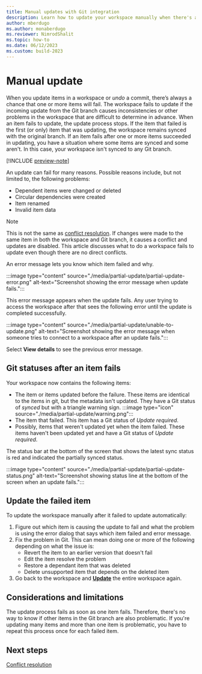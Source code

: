 ```yaml
---
title: Manual updates with Git integration
description: Learn how to update your workspace manually when there's an internal inconsistency.
author: mberdugo
ms.author: monaberdugo
ms.reviewer: NimrodShalit
ms.topic: how-to
ms.date: 06/12/2023
ms.custom: build-2023
---
```


# Manual update

When you update items in a workspace or *undo* a commit, there’s always a chance that one or more items will fail. The workspace fails to update if the incoming update from the Git branch causes inconsistencies or other problems in the workspace that are difficult to determine in advance. When an item fails to update, the update process stops. If the item that failed is the first (or only) item that was updating, the workspace remains synced with the original branch. If an item fails after one or more items succeeded in updating, you have a situation where some items are synced and some aren't. In this case, your workspace isn't synced to any Git branch.

[!INCLUDE [preview-note](../../includes/feature-preview-note.md)]

An update can fail for many reasons. Possible reasons include, but not limited to, the following problems:

* Dependent items were changed or deleted
* Circular dependencies were created
* Item renamed
* Invalid item data

> [!NOTE]
> This is not the same as [conflict resolution](./conflict-resolution.md). If changes were made to the same item in both the workspace and Git branch, it causes a conflict and updates are disabled. This article discusses what to do a workspace fails to update even though there are no direct conflicts.

An error message lets you know which item failed and why.

:::image type="content" source="./media/partial-update/partial-update-error.png" alt-text="Screenshot showing the error message when update fails.":::

This error message appears when the update fails. Any user trying to access the workspace after that sees the following error until the update is completed successfully.

:::image type="content" source="./media/partial-update/unable-to-update.png" alt-text="Screenshot showing the error message when someone tries to connect to a workspace after an update fails.":::

Select **View details** to see the previous error message.

## Git statuses after an item fails

Your workspace now contains the following items:

* The item or items updated before the failure. These items are identical to the items in git, but the metadata isn't updated. They have a Git status of *synced* but with a triangle warning sign. :::image type="icon" source="./media/partial-update/warning.png":::
* The item that failed. This item has a Git status of *Update required*.
* Possibly, items that weren't updated yet when the item failed. These items haven't been updated yet and have a Git status of *Update required*.

The status bar at the bottom of the screen that shows the latest sync status is red and indicated the partially synced status.

:::image type="content" source="./media/partial-update/partial-update-status.png" alt-text="Screenshot showing status line at the bottom of the screen when an update fails.":::

## Update the failed item

To update the workspace manually after it failed to update automatically:

1. Figure out which item is causing the update to fail and what the problem is using the error dialog that says which item failed and error message.
1. Fix the problem in Git. This can mean doing one or more of the following depending on what the issue is:
   * Revert the item to an earlier version that doesn't fail
   * Edit the item resolve the problem
   * Restore a dependant item that was deleted
   * Delete unsupported item that depends on the deleted item
1. Go back to the workspace and [**Update**](./git-get-started.md#update-workspace-from-git) the entire workspace again.

## Considerations and limitations

The update process fails as soon as one item fails. Therefore, there's no way to know if other items in the Git branch are also problematic. If you're updating many items and more than one item is problematic, you have to repeat this process once for each failed item.

## Next steps

[Conflict resolution](./conflict-resolution.md)
